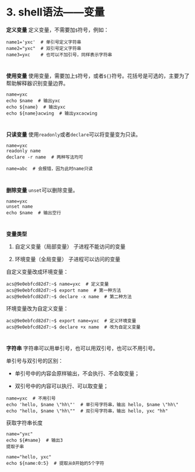 # 3. shell语法——变量

**定义变量**
定义变量，不需要加`$`符号，例如：

```shell
name1='yxc'  # 单引号定义字符串
name2="yxc"  # 双引号定义字符串
name3=yxc    # 也可以不加引号，同样表示字符串
```

# 

**使用变量**
使用变量，需要加上`$`符号，或者`${}`符号。花括号是可选的，主要为了帮助解释器识别变量边界。

```shell
name=yxc
echo $name  # 输出yxc
echo ${name}  # 输出yxc
echo ${name}acwing  # 输出yxcacwing
```

#  

**只读变量**
使用`readonly`或者`declare`可以将变量变为只读。

```shell
name=yxc
readonly name
declare -r name  # 两种写法均可

name=abc  # 会报错，因为此时name只读
```

#  

**删除变量**
`unset`可以删除变量。

```shell
name=yxc
unset name
echo $name  # 输出空行
```

#  

**变量类型**

1. 自定义变量（局部变量）
   子进程不能访问的变量
   
2. 环境变量（全局变量）
   子进程可以访问的变量

自定义变量改成环境变量：

```shell
acs@9e0ebfcd82d7:~$ name=yxc  # 定义变量
acs@9e0ebfcd82d7:~$ export name  # 第一种方法
acs@9e0ebfcd82d7:~$ declare -x name  # 第二种方法
```


环境变量改为自定义变量：

```shell
acs@9e0ebfcd82d7:~$ export name=yxc  # 定义环境变量
acs@9e0ebfcd82d7:~$ declare +x name  # 改为自定义变量
```


#  

**字符串**
字符串可以用单引号，也可以用双引号，也可以不用引号。

单引号与双引号的区别：

* 单引号中的内容会原样输出，不会执行、不会取变量；

* 双引号中的内容可以执行、可以取变量；

```shell
name=yxc  # 不用引号
echo 'hello, $name \"hh\"'  # 单引号字符串，输出 hello, $name \"hh\"
echo "hello, $name \"hh\""  # 双引号字符串，输出 hello, yxc "hh"
```


获取字符串长度

```shell
name="yxc"
echo ${#name}  # 输出3
提取子串

name="hello, yxc"
echo ${name:0:5}  # 提取从0开始的5个字符
```



